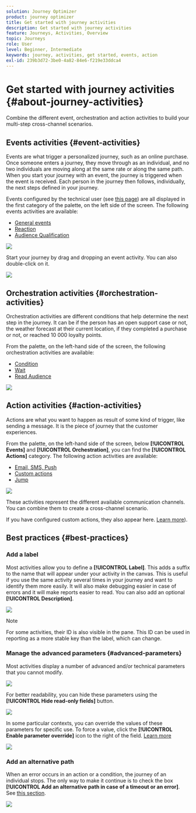 ```yaml
---
solution: Journey Optimizer
product: journey optimizer
title: Get started with journey activities
description: Get started with journey activities
feature: Journeys, Activities, Overview
topic: Journeys
role: User
level: Beginner, Intermediate
keywords: journey, activities, get started, events, action
exl-id: 239b3d72-3be0-4a82-84e6-f219e33ddca4
---
```

# Get started with journey activities {#about-journey-activities}

Combine the different event, orchestration and action activities to build your multi-step cross-channel scenarios.

## Events activities {#event-activities}

Events are what trigger a personalized journey, such as an online purchase. Once someone enters a journey, they move through as an individual, and no two individuals are moving along at the same rate or along the same path. When you start your journey with an event, the journey is triggered when the event is received. Each person in the journey then follows, individually, the next steps defined in your journey. 

Events configured by the technical user (see [this page](../event/about-events.md)) are all displayed in the first category of the palette, on the left side of the screen. The following events activities are available:

* [General events](../building-journeys/general-events.md)
* [Reaction](../building-journeys/reaction-events.md)
* [Audience Qualification](../building-journeys/audience-qualification-events.md)

 ![](assets/journey43.png)

Start your journey by drag and dropping an event activity. You can also double-click on it.

 ![](assets/journey44.png)

## Orchestration activities {#orchestration-activities}

Orchestration activities are different conditions that help determine the next step in the journey. It can be if the person has an open support case or not, the weather forecast at their current location, if they completed a purchase or not, or reached 10 000 loyalty points.

From the palette, on the left-hand side of the screen, the following orchestration activities are available:

* [Condition](../building-journeys/condition-activity.md)
* [Wait](../building-journeys/wait-activity.md)
* [Read Audience](../building-journeys/read-audience.md)

![](assets/journey49.png)

## Action activities {#action-activities}

Actions are what you want to happen as result of some kind of trigger, like sending a message. It is the piece of journey that the customer experiences. 

From the palette, on the left-hand side of the screen, below **[!UICONTROL Events]** and **[!UICONTROL Orchestration]**, you can find the **[!UICONTROL Actions]** category. The following action activities are available:

* [Email, SMS, Push](../building-journeys/journeys-message.md)
* [Custom actions](../building-journeys/using-custom-actions.md)
* [Jump](../building-journeys/jump.md)

![](assets/journey58.png)

These activities represent the different available communication channels. You can combine them to create a cross-channel scenario. 

If you have configured custom actions, they also appear here. [Learn more](../building-journeys/using-custom-actions.md)).

## Best practices {#best-practices}

### Add a label

Most activities allow you to define a **[!UICONTROL Label]**. This adds a suffix to the name that will appear under your activity in the canvas. This is useful if you use the same activity several times in your journey and want to identify them more easily. It will also make debugging easier in case of errors and it will make reports easier to read. You can also add an optional **[!UICONTROL Description]**.

![](assets/journey-action-label.png)

>[!NOTE]
>
>For some activities, their ID is also visible in the pane. This ID can be used in reporting as a more stable key than the label, which can change.

### Manage the advanced parameters {#advanced-parameters}

Most activities display a number of advanced and/or technical parameters that you cannot modify.

![](assets/journey-advanced-parameters.png)

For better readability, you can hide these parameters using the **[!UICONTROL Hide read-only fields]** button.

![](assets/journey-hide-read-only-fields.png)

In some particular contexts, you can override the values of these parameters for specific use. To force a value, click the **[!UICONTROL Enable parameter override]** icon to the right of the field. [Learn more](../configuration/primary-email-addresses.md#journey-parameters)

![](assets/journey-enable-parameter-override.png)

### Add an alternative path

When an error occurs in an action or a condition, the journey of an individual stops. The only way to make it continue is to check the box **[!UICONTROL Add an alternative path in case of a timeout or an error]**. See [this section](../building-journeys/using-the-journey-designer.md#paths).

![](assets/journey42.png)
